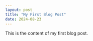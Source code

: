 ```yaml
---
layout: post
title: "My First Blog Post"
date: 2024-08-23
---
```

This is the content of my first blog post.
